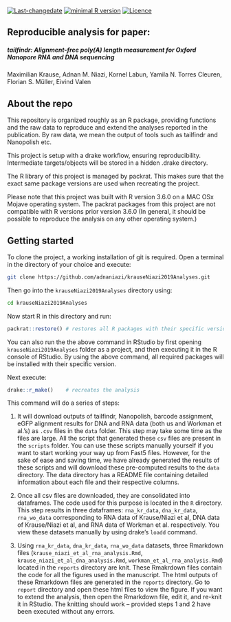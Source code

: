 
[![Last-changedate](https://img.shields.io/badge/last%20change-2019--05--31-brightgreen.svg)](https://github.com/pat-s/pathogen-modeling/commits/master)
[![minimal R
version](https://img.shields.io/badge/R%3E%3D-3.5.0-brightgreen.svg)](https://cran.r-project.org/)
[![Licence](https://img.shields.io/github/license/mashape/apistatus.svg)](http://choosealicense.com/licenses/mit/)

## Reproducible analysis for paper:

##### tailfindr: Alignment-free poly(A) length measurement for Oxford Nanopore RNA and DNA sequencing

Maximilian Krause, Adnan M. Niazi, Kornel Labun, Yamila N. Torres
Cleuren, Florian S. Müller, Eivind Valen

## About the repo

This repository is organized roughly as an R package, providing
functions and the raw data to reproduce and extend the analyses reported
in the publication. By raw data, we mean the output of tools such as
tailfindr and Nanopolish etc.

This project is setup with a drake workflow, ensuring reproducibility.
Intermediate targets/objects will be stored in a hidden .drake
directory.

The R library of this project is managed by packrat. This makes sure
that the exact same package versions are used when recreating the
project.

Please note that this project was built with R version 3.6.0 on a MAC
OSx Mojave operating system. The packrat packages from this project are
not compatible with R versions prior version 3.6.0 (In general, it
should be possible to reproduce the analysis on any other operating
system.)

## Getting started

To clone the project, a working installation of git is required. Open a
terminal in the directory of your choice and execute:

``` sh
git clone https://github.com/adnaniazi/krauseNiazi2019Analyses.git
```

Then go into the `krauseNiazi2019Analyses` directory using:

``` sh
cd krauseNiazi2019Analyses
```

Now start R in this directory and run:

``` r
packrat::restore() # restores all R packages with their specific version
```

You can also run the the above command in RStudio by first opening
`krauseNiazi2019Analyses` folder as a project, and then executing it in
the R console of RStudio. By using the above command, all required
packages will be installed with their specific version.

Next execute:

``` r
drake::r_make()    # recreates the analysis
```

This command will do a series of steps:

1.  It will download outputs of tailfindr, Nanopolish, barcode
    assignment, eGFP alignment results for DNA and RNA data (both us and
    Workman et al.’s) as `.csv` files in the `data` folder. This step
    may take some time as the files are large. All the script that
    generated these `csv` files are present in the `scripts` folder. You
    can use these scripts manually yourself if you want to start working
    your way up from Fast5 files. However, for the sake of ease and
    saving time, we have already generated the results of these scripts
    and will download these pre-computed results to the `data`
    directory. The data directory has a README file containing detailed
    information about each file and their respective columns.

2.  Once all csv files are downloaded, they are consolidated into
    dataframes. The code used for this purpose is located in the `R`
    directory. This step results in three dataframes: `rna_kr_data`,
    `dna_kr_data`, `rna_wo_data` corresponding to RNA data of
    Krause/Niazi et al, DNA data of Krause/Niazi et al, and RNA data of
    Workman et al. respectively. You view these datasets manually by
    using drake’s `loadd` command.

3.  Using `rna_kr_data`, `dna_kr_data`, `rna_wo_data` datasets, three
    Rmarkdown files (`krause_niazi_et_al_rna_analysis.Rmd`,
    `krause_niazi_et_al_dna_analysis.Rmd`,
    `workman_et_al_rna_analysis.Rmd`) located in the `reports` directory
    are knit. These Rmakrdown files contain the code for all the figures
    used in the manuscript. The html outputs of these Rmarkdown files
    are generated in the `reports` directory. Go to `report` directory
    and open these html files to view the figure. If you want to extend
    the analysis, then open the Rmarkdown file, edit it, and re-knit it
    in RStudio. The knitting should work – provided steps 1 and 2 have
    been executed without any errors.

